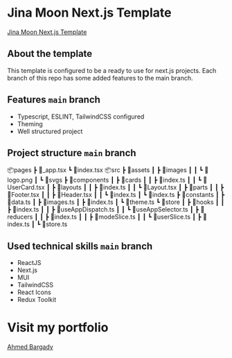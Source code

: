 # Jina Moon Next.js Template

[Jina Moon Next.js Template](https://jinamoon-nextjs-template.ahmedbargady.me)

## About the template

This template is configured to be a ready to use for next.js projects. Each branch of this repo has some added features to the main branch.

## Features `main` branch

- Typescript, ESLINT, TailwindCSS configured
- Theming
- Well structured project

## Project structure `main` branch

📦pages
┣ 📜_app.tsx
┗ 📜index.tsx
📦src
┣ 📂assets
┃ ┣ 📂images
┃ ┃ ┗ 📜logo.png
┃ ┗ 📂svgs
┣ 📂components
┃ ┣ 📂cards
┃ ┃ ┣ 📜index.ts
┃ ┃ ┗ 📜UserCard.tsx
┃ ┣ 📂layouts
┃ ┃ ┣ 📜index.ts
┃ ┃ ┗ 📜Layout.tsx
┃ ┣ 📂parts
┃ ┃ ┣ 📜Footer.tsx
┃ ┃ ┣ 📜Header.tsx
┃ ┃ ┗ 📜index.ts
┃ ┗ 📜index.ts
┣ 📂constants
┃ ┣ 📜data.ts
┃ ┣ 📜images.ts
┃ ┣ 📜index.ts
┃ ┗ 📜theme.ts
┗ 📂store
┃ ┣ 📂hooks
┃ ┃ ┣ 📜index.ts
┃ ┃ ┣ 📜useAppDispatch.ts
┃ ┃ ┗ 📜useAppSelector.ts
┃ ┣ 📂reducers
┃ ┃ ┣ 📜index.ts
┃ ┃ ┣ 📜modeSlice.ts
┃ ┃ ┗ 📜userSlice.ts
┃ ┣ 📜index.ts
┃ ┗ 📜store.ts

## Used technical skills `main` branch

- ReactJS
- Next.js
- MUI
- TailwindCSS
- React Icons
- Redux Toolkit

# Visit my portfolio

[Ahmed Bargady](https://ahmedbargady.me)
